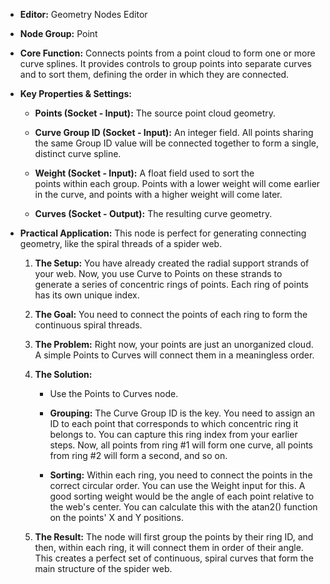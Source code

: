 - **Editor:** Geometry Nodes Editor
    
- **Node Group:** Point
    
- **Core Function:** Connects points from a point cloud to form one or more curve splines. It provides controls to group points into separate curves and to sort them, defining the order in which they are connected.
    
- **Key Properties & Settings:**
    
    - **Points (Socket - Input):** The source point cloud geometry.
        
    - **Curve Group ID (Socket - Input):** An integer field. All points sharing the same Group ID value will be connected together to form a single, distinct curve spline.
        
    - **Weight (Socket - Input):** A float field used to sort the points within each group. Points with a lower weight will come earlier in the curve, and points with a higher weight will come later.
        
    - **Curves (Socket - Output):** The resulting curve geometry.
        
- **Practical Application:** This node is perfect for generating connecting geometry, like the spiral threads of a spider web.
    
    1. **The Setup:** You have already created the radial support strands of your web. Now, you use Curve to Points on these strands to generate a series of concentric rings of points. Each ring of points has its own unique index.
        
    2. **The Goal:** You need to connect the points of each ring to form the continuous spiral threads.
        
    3. **The Problem:** Right now, your points are just an unorganized cloud. A simple Points to Curves will connect them in a meaningless order.
        
    4. **The Solution:**
        
        - Use the Points to Curves node.
            
        - **Grouping:** The Curve Group ID is the key. You need to assign an ID to each point that corresponds to which concentric ring it belongs to. You can capture this ring index from your earlier steps. Now, all points from ring #1 will form one curve, all points from ring #2 will form a second, and so on.
            
        - **Sorting:** Within each ring, you need to connect the points in the correct circular order. You can use the Weight input for this. A good sorting weight would be the angle of each point relative to the web's center. You can calculate this with the atan2() function on the points' X and Y positions.
            
    5. **The Result:** The node will first group the points by their ring ID, and then, within each ring, it will connect them in order of their angle. This creates a perfect set of continuous, spiral curves that form the main structure of the spider web.